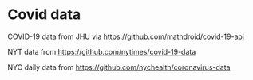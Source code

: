 # Covid data
COVID-19 data from JHU via https://github.com/mathdroid/covid-19-api

NYT data from https://github.com/nytimes/covid-19-data

NYC daily data from https://github.com/nychealth/coronavirus-data
